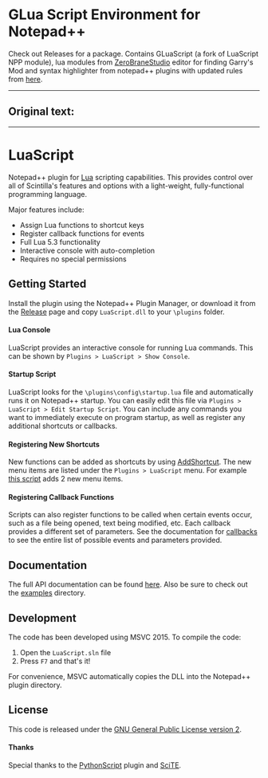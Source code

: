 # GLua Script Environment for Notepad++

Check out Releases for a package. Contains GLuaScript (a fork of LuaScript NPP module), lua modules from [ZeroBraneStudio](https://studio.zerobrane.com/) editor for finding Garry's Mod and syntax highlighter from notepad++ plugins with updated rules from [here](https://raw.githubusercontent.com/robotboy655/robotboy655.github.io/master/GmodLua.xml).





___________


## Original text: ##


___________

# LuaScript
Notepad++ plugin for [Lua](http://www.lua.org/) scripting capabilities. This provides control over all of Scintilla's features and options with a light-weight, fully-functional programming language.

Major features include:

- Assign Lua functions to shortcut keys
- Register callback functions for events
- Full Lua 5.3 functionality
- Interactive console with auto-completion
- Requires no special permissions

## Getting Started
Install the plugin using the Notepad++ Plugin Manager, or download it from the [Release](https://github.com/dail8859/LuaScript/releases) page and copy `LuaScript.dll` to your `\plugins` folder.

#### Lua Console
LuaScript provides an interactive console for running Lua commands. This can be shown by `Plugins > LuaScript > Show Console`.

#### Startup Script
LuaScript looks for the `\plugins\config\startup.lua` file and automatically runs it on Notepad++ startup. You can easily edit this file via `Plugins > LuaScript > Edit Startup Script`. You can include any commands you want to immediately execute on program startup, as well as register any additional shortcuts or callbacks.

#### Registering New Shortcuts
New functions can be added as shortcuts by using [AddShortcut](https://dail8859.github.io/LuaScript/classes/Notepad.html#Notepad.AddShortcut). The new menu items are listed under the `Plugins > LuaScript` menu. For example [this script](https://dail8859.github.io/LuaScript/examples/visualstudiolinecopy.lua.html) adds 2 new menu items.

#### Registering Callback Functions
Scripts can also register functions to be called when certain events occur, such as a file being opened, text being modified, etc. Each callback provides a different set of parameters. See the documentation for [callbacks](https://dail8859.github.io/LuaScript/topics/callbacks.md.html) to see the entire list of possible events and parameters provided.

## Documentation
The full API documentation can be found [here](http://dail8859.github.io/LuaScript/). Also be sure to check out the [examples](/examples/) directory.

## Development
The code has been developed using MSVC 2015. To compile the code:

1. Open the `LuaScript.sln` file
1. Press `F7` and that's it!

For convenience, MSVC automatically copies the DLL into the Notepad++ plugin directory. 

## License
This code is released under the [GNU General Public License version 2](http://www.gnu.org/licenses/gpl-2.0.txt).

#### Thanks
Special thanks to the [PythonScript](https://github.com/bruderstein/PythonScript) plugin and [SciTE](http://www.scintilla.org/SciTE.html).
